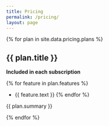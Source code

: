 ```yaml
---
title: Pricing
permalink: /pricing/
layout: page
---
```


{% for plan in site.data.pricing.plans %}

## {{ plan.title }}

**Included in each subscription**

{% for feature in plan.features %}
- {{ feature.text }} {% endfor %}

{{ plan.summary }}

{% endfor %}

